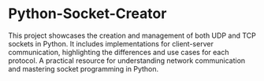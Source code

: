 # Python-Socket-Creator
This project showcases the creation and management of both UDP and TCP sockets in Python. It includes implementations for client-server communication, highlighting the differences and use cases for each protocol. A practical resource for understanding network communication and mastering socket programming in Python.
